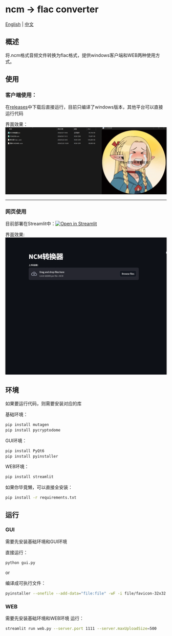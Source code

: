 # ncm -> flac converter

[English](./README_EN.md) | [中文](./README.md)

## 概述

将.ncm格式音频文件转换为flac格式，提供windows客户端和WEB两种使用方式。

## 使用

### 客户端使用：
在[releases](https://github.com/lissettecarlr/ncmdump/releases)中下载后直接运行，目前只编译了windows版本，其他平台可以直接运行代码

界面效果：
![s3](./file/s3.gif)

----------------------

### 网页使用
目前部署在Streamlit中：[![Open in Streamlit](https://static.streamlit.io/badges/streamlit_badge_black_white.svg)](https://ncmdump.streamlit.app/)


界面效果:
![s2](./file/s2.gif)



##  环境
如果要运行代码，则需要安装对应的库

基础环境：
```bash
pip install mutagen
pip install pycryptodome
```

GUI环境：
```bash
pip install PyQt6
pip install pyinstaller
```

WEB环境：
```bash
pip install streamlit
```

如果你毕竟懒，可以直接全安装：
```bash
pip install -r requirements.txt
```

## 运行

### GUI

需要先安装基础环境和GUI环境

直接运行：
```bash
python gui.py
```

or

编译成可执行文件：
```bash
pyinstaller --onefile --add-data="file:file" -wF -i file/favicon-32x32.png -n "NCM转换器" .\gui.py
```


### WEB
需要先安装基础环境和WEB环境
运行：
```bash
streamlit run web.py --server.port 1111 --server.maxUploadSize=500
```




